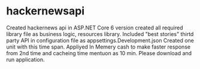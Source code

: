 # hackernewsapi

Created hackernews api in ASP.NET Core 6 version
created all required library file as business logic,  resources library. 
Included "best stories" thirtd party API in configuration file  as appsettings.Development.json
Created one unit with this time span. 
Appliyed In Memery cash to make faster response from 2nd time and cacheing time mentuon as 10 min. 
Please download and run application. 
